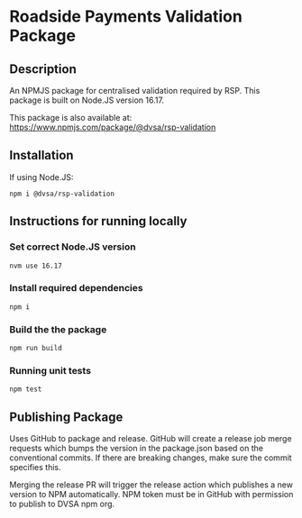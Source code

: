 # Roadside Payments Validation Package

## Description
An NPMJS package for centralised validation required by RSP. This package is built on Node.JS version 16.17.

This package is also available at: https://www.npmjs.com/package/@dvsa/rsp-validation

## Installation
If using Node.JS:

    npm i @dvsa/rsp-validation

## Instructions for running locally
### Set correct Node.JS version

    nvm use 16.17

### Install required dependencies

    npm i

### Build the the package

    npm run build

### Running unit tests

    npm test

## Publishing Package

Uses GitHub to package and release. GitHub will create a release job merge requests which bumps the version in the package.json based on the conventional commits. If there are breaking changes, make sure the commit specifies this.

Merging the release PR will trigger the release action which publishes a new version to NPM automatically. NPM token must be in GitHub with permission to publish to DVSA npm org.
